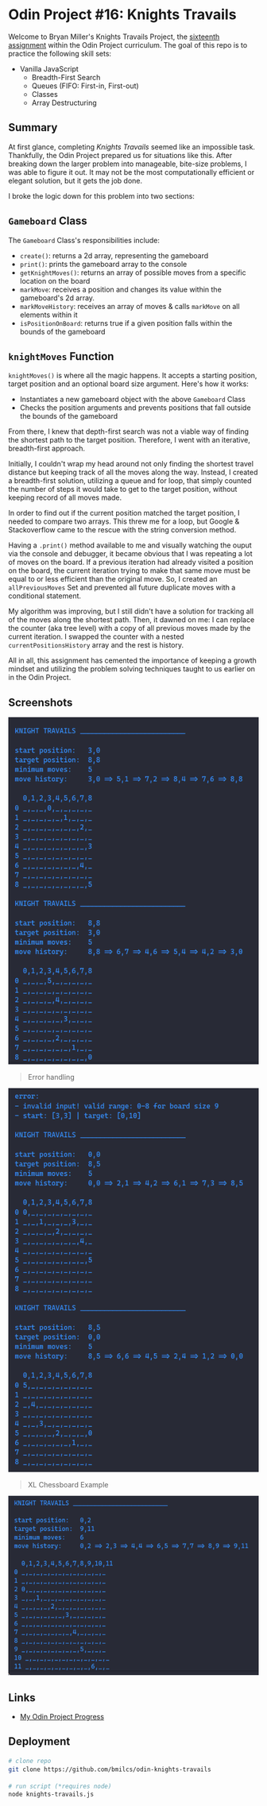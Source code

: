 # Odin Project #16: Knights Travails

Welcome to Bryan Miller's Knights Travails Project, the [sixteenth assignment](https://www.theodinproject.com/lessons/javascript-knights-travails) within the Odin Project curriculum. The goal of this repo is to practice the following skill sets:

- Vanilla JavaScript
  - Breadth-First Search
  - Queues (FIFO: First-in, First-out)
  - Classes
  - Array Destructuring

## Summary

At first glance, completing _Knights Travails_ seemed like an impossible task. Thankfully, the Odin Project prepared us for situations like this. After breaking down the larger problem into manageable, bite-size problems, I was able to figure it out. It may not be the most computationally efficient or elegant solution, but it gets the job done.

I broke the logic down for this problem into two sections:

## `Gameboard` Class

The `Gameboard` Class's responsibilities include:

- `create()`: returns a 2d array, representing the gameboard
- `print()`: prints the gameboard array to the console
- `getKnightMoves()`: returns an array of possible moves from a specific location on the board
- `markMove`: receives a position and changes its value within the gameboard's 2d array.
- `markMoveHistory`: receives an array of moves & calls `markMove` on all elements within it
- `isPositionOnBoard`: returns true if a given position falls within the bounds of the gameboard

## `knightMoves` Function

`knightMoves()` is where all the magic happens. It accepts a starting position, target position and an optional board size argument. Here's how it works:

- Instantiates a new gameboard object with the above `Gameboard` Class
- Checks the position arguments and prevents positions that fall outside the bounds of the gameboard

From there, I knew that depth-first search was not a viable way of finding the shortest path to the target position. Therefore, I went with an iterative, breadth-first approach.

Initially, I couldn't wrap my head around not only finding the shortest travel distance but keeping track of all the moves along the way. Instead, I created a breadth-first solution, utilizing a queue and for loop, that simply counted the number of steps it would take to get to the target position, without keeping record of all moves made.

In order to find out if the current position matched the target position, I needed to compare two arrays. This threw me for a loop, but Google & Stackoverflow came to the rescue with the string conversion method.

Having a `.print()` method available to me and visually watching the ouput via the console and debugger, it became obvious that I was repeating a lot of moves on the board. If a previous iteration had already visited a position on the board, the current iteration trying to make that same move must be equal to or less efficient than the original move. So, I created an `allPreviousMoves` Set and prevented all future duplicate moves with a conditional statement.

My algorithm was improving, but I still didn't have a solution for tracking all of the moves along the shortest path. Then, it dawned on me: I can replace the counter (aka tree level) with a copy of all previous moves made by the current iteration. I swapped the counter with a nested `currentPositionsHistory` array and the rest is history.

All in all, this assignment has cemented the importance of keeping a growth mindset and utilizing the problem solving techniques taught to us earlier on in the Odin Project.

## Screenshots

![Screenshot #1](./img/screenshot-1.png)

> Error handling

![Screenshot #2](./img/screenshot-2.png)

> XL Chessboard Example

![Screenshot #3](./img/screenshot-3.png)

## Links

- [My Odin Project Progress](https://github.com/bmilcs/odin-project)

## Deployment

```sh
# clone repo
git clone https://github.com/bmilcs/odin-knights-travails

# run script (*requires node)
node knights-travails.js
```
